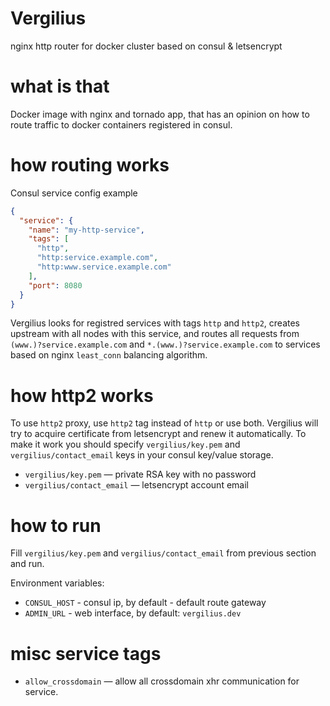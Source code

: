 Vergilius
=========
nginx http router for docker cluster based on consul & letsencrypt

# what is that
Docker image with nginx and tornado app, that has an opinion on how to route traffic to docker containers 
registered in consul.

# how routing works

Consul service config example
```json
{
  "service": {
    "name": "my-http-service",
    "tags": [
      "http",
      "http:service.example.com",
      "http:www.service.example.com"
    ],
    "port": 8080
  }
}
```

Vergilius looks for registred services with tags `http` and `http2`, creates upstream with all nodes with this service,
and routes all requests from `(www.)?service.example.com` and `*.(www.)?service.example.com` to services based on nginx
`least_conn` balancing algorithm.

# how http2 works

To use `http2` proxy, use `http2` tag instead of `http` or use both. Vergilius will try to acquire certificate from
letsencrypt and renew it automatically. To make it work you should specify `vergilius/key.pem` and 
`vergilius/contact_email` keys in your consul key/value storage.

- `vergilius/key.pem` — private RSA key with no password
- `vergilius/contact_email` — letsencrypt account email

# how to run

Fill `vergilius/key.pem` and `vergilius/contact_email` from previous section and run.

Environment variables:
- `CONSUL_HOST` - consul ip, by default - default route gateway
- `ADMIN_URL` - web interface, by default: `vergilius.dev`

# misc service tags

- `allow_crossdomain` — allow all crossdomain xhr communication for service.